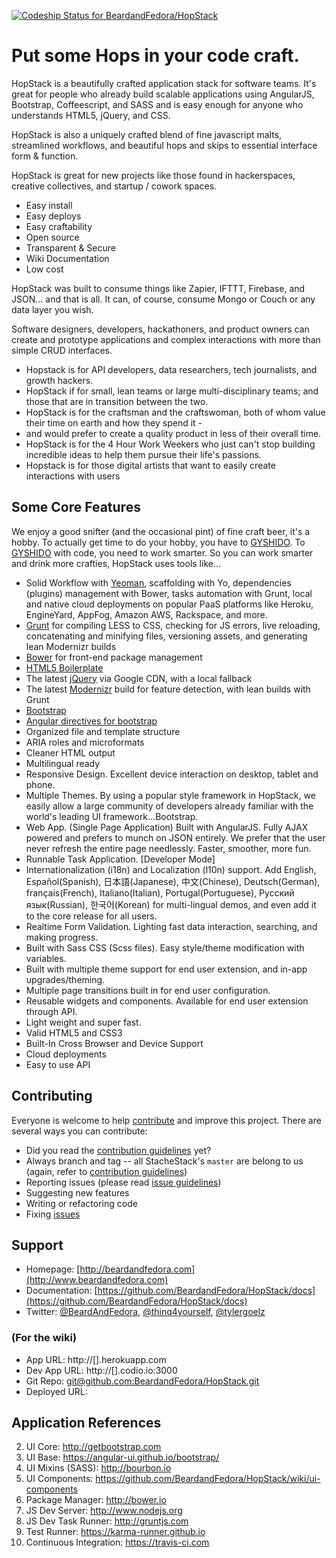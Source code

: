 [ ![Codeship Status for BeardandFedora/HopStack](https://www.codeship.io/projects/be3d8980-3ee7-0132-ecdb-46133a0a5eef/status)](https://www.codeship.io/projects/43560)

# Put some Hops in your code craft.

HopStack is a beautifully crafted application stack for software teams. It's great for people who already build scalable applications using AngularJS, Bootstrap, Coffeescript, and SASS
and is easy enough for anyone who understands HTML5, jQuery, and CSS. 

HopStack is also a uniquely crafted blend of fine javascript malts, streamlined workflows, and beautiful hops and skips to essential interface form & function.

HopStack is great for new projects like those found in hackerspaces, creative collectives, and startup / cowork spaces. 

- Easy install
- Easy deploys
- Easy craftability
- Open source
- Transparent & Secure
- Wiki Documentation
- Low cost

HopStack was built to consume things like Zapier, IFTTT, Firebase, and JSON... and that is all. It can, of course, consume Mongo or Couch or any data layer you wish.

Software designers, developers, hackathoners, and product owners can create and prototype applications and complex interactions with more than simple CRUD interfaces.

* Hopstack is for API developers, data researchers, tech journalists, and growth hackers.
* HopStack if for small, lean teams or large multi-disciplinary teams; and those that are in transition between the two.  
* HopStack is for the craftsman and the craftswoman, both of whom value their time on earth and how they spend it - 
 * and would prefer to create a quality product in less of their overall time.
* HopStack is for the 4 Hour Work Weekers who just can't stop building incredible ideas to help them pursue their life's passions. 
* Hopstack is for those digital artists that want to easily create interactions with users


## Some Core Features
We enjoy a good snifter (and the occasional pint) of fine craft beer, it's a hobby. To actually get time to do your hobby, you have to [GYSHIDO](http://gyshido.com). To [GYSHIDO](http://gyshido.com) with code, you need to work smarter.
So you can work smarter and drink more crafties, HopStack uses tools like...

* Solid Workflow with [Yeoman](http://yeoman.io), scaffolding with Yo, dependencies (plugins) management with Bower, tasks automation with Grunt, local and native cloud deployments on popular PaaS platforms like Heroku, EngineYard, AppFog, Amazon AWS, Rackspace, and more.
* [Grunt](http://roots.io/using-grunt-for-wordpress-theme-development/) for compiling LESS to CSS, checking for JS errors, live reloading, concatenating and minifying files, versioning assets, and generating lean Modernizr builds
* [Bower](http://bower.io/) for front-end package management
* [HTML5 Boilerplate](http://html5boilerplate.com/)
* The latest [jQuery](http://jquery.com/) via Google CDN, with a local fallback
* The latest [Modernizr](http://modernizr.com/) build for feature detection, with lean builds with Grunt
* [Bootstrap](http://getbootstrap.com/) 
* [Angular directives for bootstrap](https://angular-ui.github.io/bootstrap/)
* Organized file and template structure
* ARIA roles and microformats
* Cleaner HTML output
* Multilingual ready
* Responsive Design. Excellent device interaction on desktop, tablet and phone.
* Multiple Themes. By using a popular style framework in HopStack, we easily allow a large community of developers already familiar with the world's leading UI framework...Bootstrap.
* Web App. (Single Page Application) Built with AngularJS. Fully AJAX powered and prefers to munch on JSON entirely. We prefer that the user never refresh the entire page needlessly. Faster, smoother, more fun.
* Runnable Task Application. [Developer Mode]
* Internationalization (i18n) and Localization (l10n) support. Add English, Español(Spanish), 日本語(Japanese), 中文(Chinese), Deutsch(German), français(French), Italiano(Italian), Portugal(Portuguese), Русский язык(Russian), 한국어(Korean) for multi-lingual demos, and even add it to the core release for all users.
* Realtime Form Validation. Lighting fast data interaction, searching, and making progress.
* Built with Sass CSS (Scss files). Easy style/theme modification with variables.
* Built with multiple theme support for end user extension, and in-app upgrades/theming.
* Multiple page transitions built in for end user configuration.
* Reusable widgets and components. Available for end user extension through API.
* Light weight and super fast.
* Valid HTML5 and CSS3
* Built-In Cross Browser and Device Support
* Cloud deployments
* Easy to use API

## Contributing

Everyone is welcome to help [contribute](CONTRIBUTING.md) and improve this project. There are several ways you can contribute:

* Did you read the [contribution guidelines](CONTRIBUTING.md) yet?
* Always branch and tag -- all StacheStack's `master` are belong to us (again, refer to [contribution guidelines](CONTRIBUTING.md))
* Reporting issues (please read [issue guidelines](https://github.com/necolas/issue-guidelines))
* Suggesting new features
* Writing or refactoring code 
* Fixing [issues](https://github.com/BeardandFedora/StacheStack/issues)

## Support

* Homepage: [http://beardandfedora.com](http://www.beardandfedora.com)
* Documentation: [https://github.com/BeardandFedora/HopStack/docs](https://github.com/BeardandFedora/HopStack/docs)
* Twitter: [@BeardAndFedora](https://twitter.com/BeardAndFedora), [@thinq4yourself](https://twitter.com/thinq4yourself), [@tylergoelz](https://twitter.com/tylergoelz)



### (For the wiki)

- App URL: http://[].herokuapp.com
- Dev App URL: http://[].codio.io:3000
- Git Repo: [git@github.com:BeardandFedora/HopStack.git](git@github.com:BeardandFedora/HopStack.git)
- Deployed URL: 


## Application References

2. UI Core: http://getbootstrap.com
3. UI Base: https://angular-ui.github.io/bootstrap/
4. UI Mixins (SASS): http://bourbon.io
5. UI Components: https://github.com/BeardandFedora/HopStack/wiki/ui-components
6. Package Manager: http://bower.io
7. JS Dev Server: http://www.nodejs.org
8. JS Dev Task Runner: http://gruntjs.com
9. Test Runner: https://karma-runner.github.io
10. Continuous Integration: https://travis-ci.com

